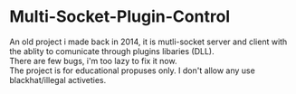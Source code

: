 # Multi-Socket-Plugin-Control
An old project i made back in 2014, it is mutli-socket server and client with the ablity to comunicate through plugins libaries (DLL).<br/>
There are few bugs, i'm too lazy to fix it now.<br/>
The project is for educational propuses only. I don't allow any use blackhat/illegal activeties.<br/>

